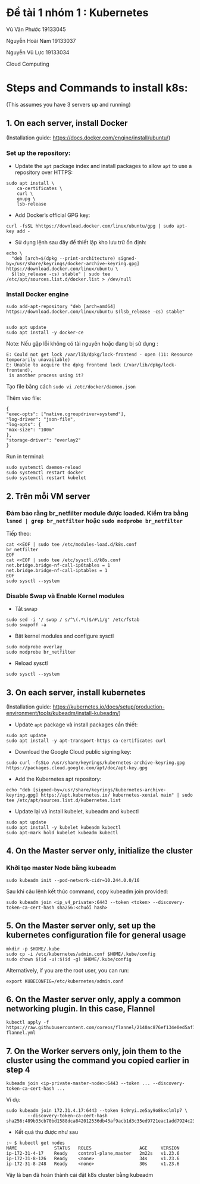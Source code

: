 # Đề tài 1 nhóm 1 : Kubernetes

Vũ Văn Phước    19133045

Nguyễn Hoài Nam 19133037

Nguyễn Vũ Lực   19133034

Cloud Computing

# Steps and Commands to install k8s:

(This assumes you have 3 servers up and running)

## 1. On each server, install Docker
(Installation guide: https://docs.docker.com/engine/install/ubuntu/)

### Set up the repository: 

- Update the `apt` package index and install packages to allow `apt` to use a repository over HTTPS:

```
sudo apt install \
    ca-certificates \
    curl \
    gnupg \
    lsb-release
```
- Add Docker’s official GPG key:
```
curl -fsSL hhttps://download.docker.com/linux/ubuntu/gpg | sudo apt-key add -
```
- Sử dụng lệnh sau đây để thiết lập kho lưu trữ ổn định:

```
echo \
  "deb [arch=$(dpkg --print-architecture) signed-by=/usr/share/keyrings/docker-archive-keyring.gpg] https://download.docker.com/linux/ubuntu \
  $(lsb_release -cs) stable" | sudo tee /etc/apt/sources.list.d/docker.list > /dev/null
```
### Install Docker engine

```
sudo add-apt-repository "deb [arch=amd64] https://download.docker.com/linux/ubuntu $(lsb_release -cs) stable"


sudo apt update
sudo apt install -y docker-ce

```

Note: Nếu gặp lỗi không có tài nguyên hoặc đang bị sử dụng :
```
E: Could not get lock /var/lib/dpkg/lock-frontend - open (11: Resource temporarily unavailable)  
E: Unable to acquire the dpkg frontend lock (/var/lib/dpkg/lock-frontend),   
 is another process using it?
```

Tạo file bằng cách `sudo vi /etc/docker/daemon.json`

Thêm vào file: 
```
{
"exec-opts": ["native.cgroupdriver=systemd"],
"log-driver": "json-file",
"log-opts": {
"max-size": "100m"
},
"storage-driver": "overlay2"
}
```
Run in terminal: 
```
sudo systemctl daemon-reload
sudo systemctl restart docker
sudo systemctl restart kubelet
```


## 2. Trên mỗi VM server

### Đảm bảo rằng br_netfilter module được loaded. Kiểm tra bằng `lsmod | grep br_netfilter` hoặc  `sudo modprobe br_netfilter`

Tiếp theo: 

```
cat <<EOF | sudo tee /etc/modules-load.d/k8s.conf
br_netfilter
EOF
cat <<EOF | sudo tee /etc/sysctl.d/k8s.conf
net.bridge.bridge-nf-call-ip6tables = 1
net.bridge.bridge-nf-call-iptables = 1
EOF
sudo sysctl --system
```

### Disable Swap và Enable Kernel modules

- Tắt swap
```
sudo sed -i '/ swap / s/^\(.*\)$/#\1/g' /etc/fstab
sudo swapoff -a
```
- Bật kernel modules and configure sysctl
```
sudo modprobe overlay
sudo modprobe br_netfilter
```
- Reload sysctl
```
sudo sysctl --system
```

## 3. On each server, install kubernetes
(Installation guide: https://kubernetes.io/docs/setup/production-environment/tools/kubeadm/install-kubeadm/)

- Update `apt` package và install packages cần thiết: 
```
sudo apt update
sudo apt install -y apt-transport-https ca-certificates curl
```

- Download the Google Cloud public signing key:
```
sudo curl -fsSLo /usr/share/keyrings/kubernetes-archive-keyring.gpg https://packages.cloud.google.com/apt/doc/apt-key.gpg
```

- Add the Kubernetes apt repository: 
```
echo "deb [signed-by=/usr/share/keyrings/kubernetes-archive-keyring.gpg] https://apt.kubernetes.io/ kubernetes-xenial main" | sudo tee /etc/apt/sources.list.d/kubernetes.list
```

- Update lại và install kubelet, kubeadm and kubectl

```
sudo apt update
sudo apt install -y kubelet kubeadm kubectl
sudo apt-mark hold kubelet kubeadm kubectl
```

## 4. On the Master server only, initialize the cluster

### Khởi tạo master Node bằng kubeadm

```
sudo kubeadm init --pod-network-cidr=10.244.0.0/16
```

Sau khi câu lệnh kết thúc command, copy kubeadm join provided:

```
sudo kubeadm join <ip_v4_private>:6443 --token <token> --discovery-token-ca-cert-hash sha256:<chuỗi hash>
```

## 5. On the Master server only, set up the kubernetes configuration file for general usage

```
mkdir -p $HOME/.kube
sudo cp -i /etc/kubernetes/admin.conf $HOME/.kube/config
sudo chown $(id -u):$(id -g) $HOME/.kube/config
```
Alternatively, if you are the root user, you can run:
```
export KUBECONFIG=/etc/kubernetes/admin.conf
```

## 6. On the Master server only, apply a common networking plugin. In this case, Flannel

```
kubectl apply -f https://raw.githubusercontent.com/coreos/flannel/2140ac876ef134e0ed5af15c65e414cf26827915/Documentation/kube-flannel.yml
```

## 7. On the Worker servers only, join them to the cluster using the command you copied earlier in step 4

```
kubeadm join <ip-private-master-node>:6443 --token ... --discovery-token-ca-cert-hash ...
```
Ví dụ: 
```
sudo kubeadm join 172.31.4.17:6443 --token 9c9ryi.ze5ay9o8kxclmlp7 \
        --discovery-token-ca-cert-hash sha256:489b33cb70bd1588dca842012536db43af9acb1d3c35ed9721eac1add7924c23
```
- Kết quả thu được như sau 
```
:~ $ kubectl get nodes
NAME              STATUS   ROLES                  AGE     VERSION
ip-172-31-4-17    Ready    control-plane,master   2m22s   v1.23.6
ip-172-31-8-126   Ready    <none>                 34s     v1.23.6
ip-172-31-8-248   Ready    <none>                 30s     v1.23.6
```

Vậy là bạn đã hoàn thành cài đặt k8s cluster bằng kubeadm
